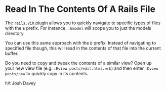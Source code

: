 # Read In The Contents Of A Rails File

The [`rails.vim` plugin](https://github.com/tpope/vim-rails) allows you to
quickly navigate to specific types of files with the `E` prefix. For
instance, `:Emodel` will scope you to just the models directory.

You can use this same approach with the `D` prefix. Instead of navigating to
specified file though, this will read in the contents of that file into the
current buffer.

Do you need to copy and tweak the contents of a similar view? Open up your
new view file (e.g. `:Eview posts/edit.html.erb`) and then enter `:Dview
posts/new` to quickly copy in its contents.

h/t Josh Davey

